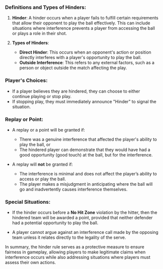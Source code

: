 ### Definitions and Types of Hinders:

1. **Hinder**: A hinder occurs when a player fails to fulfill certain requirements that allow their opponent to play the ball effectively. This can include situations where interference prevents a player from accessing the ball or plays a role in their shot.

2. **Types of Hinders**:
   - **Direct Hinder**: This occurs when an opponent's action or position directly interferes with a player's opportunity to play the ball.
   - **Outside Interference**: This refers to any external factors, such as a person or object outside the match affecting the play.

### Player's Choices:

- If a player believes they are hindered, they can choose to either continue playing or stop play. 
- If stopping play, they must immediately announce "Hinder" to signal the situation.

### Replay or Point:

- A replay or a point will be granted if:
  - There was a genuine interference that affected the player's ability to play the ball, or
  - The hindered player can demonstrate that they would have had a good opportunity (good touch) at the ball, but for the interference.

- A replay will **not** be granted if:
  - The interference is minimal and does not affect the player’s ability to access or play the ball.
  - The player makes a misjudgment in anticipating where the ball will go and inadvertently causes interference themselves.

### Special Situations:

- If the hinder occurs before a **No Hit Zone** violation by the hitter, then the hindered team will be awarded a point, provided that neither defender had a potential opportunity to play the ball.

- A player cannot argue against an interference call made by the opposing team unless it relates directly to the legality of the serve.

In summary, the hinder rule serves as a protective measure to ensure fairness in gameplay, allowing players to make legitimate claims when interference occurs while also addressing situations where players must assess their own actions.